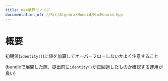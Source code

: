 ```yaml
---
title: max演算モノイド
documentation_of: //Src/Algebra/Monoid/MaxMonoid.hpp
---
```


# 概要

初期値(`identity()`)に値を加算してオーバーフローしないかよく注意すること

(bundleで展開した際、提出前に`identity()`が毎回適したものか確認する運用が良い)
